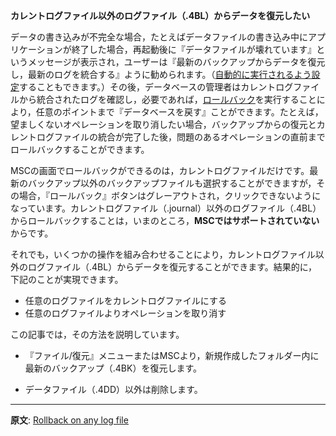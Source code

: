 **カレントログファイル以外のログファイル（.4BL）からデータを復元したい**

データの書き込みが不完全な場合，たとえばデータファイルの書き込み中にアプリケーションが終了した場合，再起動後に『データファイルが壊れています』というメッセージが表示され，ユーザーは『最新のバックアップからデータを復元し，最新のログを統合する』ように勧められます。（[自動的に実行されるよう設定](http://doc.4d.com/4Dv14/4D/14.3/Configuration-of-backup-settings.300-1705434.ja.html)することもできます。）その後，データベースの管理者はカレントログファイルから統合されたログを確認し，必要であれば，[ロールバック](http://doc.4d.com/4Dv14/4D/14.3/Rollback-page.300-1705423.ja.html)を実行することにより，任意のポイントまで『データベースを戻す』ことができます。たとえば，望ましくないオペレーションを取り消したい場合，バックアップからの復元とカレントログファイルの統合が完了した後，問題のあるオペレーションの直前までロールバックすることができます。

MSCの画面でロールバックができるのは，カレントログファイルだけです。最新のバックアップ以外のバックアップファイルも選択することができますが，その場合，『ロールバック』ボタンはグレーアウトされ，クリックできないようになっています。カレントログファイル（.journal）以外のログファイル（.4BL）からロールバックすることは，いまのところ，**MSCではサポートされていない**からです。

それでも，いくつかの操作を組み合わせることにより，カレントログファイル以外のログファイル（.4BL）からデータを復元することができます。結果的に，下記のことが実現できます。

* 任意のログファイルをカレントログファイルにする
* 任意のログファイルよりオペレーションを取り消す

この記事では，その方法を説明しています。

* 『ファイル/復元』メニューまたはMSCより，新規作成したフォルダー内に最新のバックアップ（.4BK）を復元します。

- データファイル（.4DD）以外は削除します。


---
**原文**: [Rollback on any log file](http://taow.4d.com/Rollback-on-any-log-file/tips.56849281.en.html)
